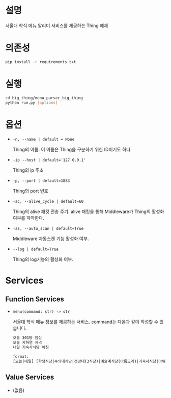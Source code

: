 # 설명

서울대 학식 메뉴 알리미 서비스를 제공하는 Thing 예제

# 의존성

```bash
pip install -r requirements.txt
```

# 실행

```bash
cd big_thing/menu_parser_big_thing
python run.py [options]
```

# 옵션

- `-n, --name | default = None`
    
    Thing의 이름. 이 이름은 Thing을 구분하기 위한 ID이기도 하다 
    
- `-ip --host | default='127.0.0.1'`
    
    Thing의 ip 주소
    
- `-p, --port | default=1883`
    
    Thing의 port 번호
    
- `-ac, --alive_cycle | default=60`
    
    Thing의 alive 패킷 전송 주기. alive 패킷을 통해 Middleware가 Thing의 활성화 여부를 파악한다. 
    
- `-as, --auto_scan | default=True`
    
    Middleware 자동스캔 기능 활성화 여부.
    
- `--log | default=True`
    
    Thing의 log기능의 활성화 여부. 
    

# Services

## Function Services

- `menu(command: str) -> str`
    
    서울대 학식 메뉴 정보를 제공하는 서비스. command는 다음과 같이 작성할 수 있습니다. 
    
    ```bash
    오늘 301동 점심
    오늘 자하연 저녁
    내일 기숙사식당 아침
    
    format:
    [오늘|내일] [학생식당|수의대식당|전망대(3식당)|예술계식당(아름드리)|기숙사식당|아워홈|동원관식당(113동)|웰스토리(220동)|투굿(공대간이식당)|자하연식당|301동식당] [아침|점심|저녁]
    ```
    

## Value Services

- (없음)